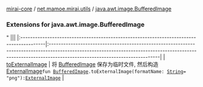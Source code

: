 [mirai-core](../../index.md) / [net.mamoe.mirai.utils](../index.md) / [java.awt.image.BufferedImage](./index.md)

### Extensions for java.awt.image.BufferedImage

"
                                    |||
                                    |:----------------------------------------------------------------------------------------|:---------------------------------------------------------------------------------------------------------------------------------------------------------------------------------------------------------|
                                    | [toExternalImage](to-external-image.md) | 将 [BufferedImage](https://docs.oracle.com/javase/6/docs/api/java/awt/image/BufferedImage.html) 保存为临时文件, 然后构造 [ExternalImage](../-external-image/index.md)`fun `[`BufferedImage`](https://docs.oracle.com/javase/6/docs/api/java/awt/image/BufferedImage.html)`.toExternalImage(formatName: `[`String`](https://kotlinlang.org/api/latest/jvm/stdlib/kotlin/-string/index.html)` = "png"): `[`ExternalImage`](../-external-image/index.md) |

